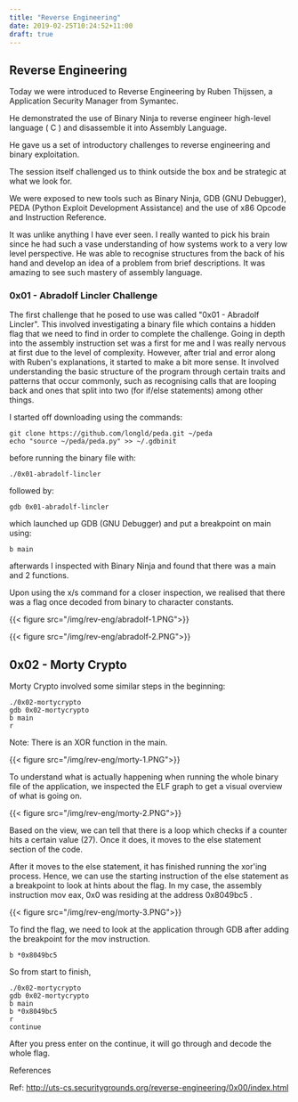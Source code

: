 ```yaml
---
title: "Reverse Engineering"
date: 2019-02-25T10:24:52+11:00
draft: true
---
```


## Reverse Engineering

Today we were introduced to Reverse Engineering by Ruben Thijssen, a Application Security Manager from Symantec.

He demonstrated the use of Binary Ninja to reverse engineer high-level language ( C ) and disassemble it into Assembly Language.

He gave us a set of introductory challenges to reverse engineering and binary exploitation.

The session itself challenged us to think outside the box and be strategic at what we look for.

We were exposed to new tools such as Binary Ninja, GDB (GNU Debugger), PEDA (Python Exploit Development Assistance) and the use of x86 Opcode and Instruction Reference.

It was unlike anything I have ever seen. I really wanted to pick his brain since he had such a vase understanding of how systems work to a very low level perspective. He was able to recognise structures from the back of his hand and develop an idea of a problem from brief descriptions. It was amazing to see such mastery of assembly language.

### 0x01 - Abradolf Lincler Challenge

The first challenge that he posed to use was called "0x01 - Abradolf Lincler". This involved investigating a binary file which contains a hidden flag that we need to find in order to complete the challenge. Going in depth into the assembly instruction set was a first for me and I was really nervous at first due to the level of complexity. However, after trial and error along with Ruben's explanations, it started to make a bit more sense. It involved understanding the basic structure of the program through certain traits and patterns that occur commonly, such as recognising calls that are looping back and ones that split into two (for if/else statements) among other things.

I started off downloading using the commands:

```
git clone https://github.com/longld/peda.git ~/peda
echo "source ~/peda/peda.py" >> ~/.gdbinit
```

before running the binary file with:

```
./0x01-abradolf-lincler
```

followed by:

```
gdb 0x01-abradolf-lincler
```

which launched up GDB (GNU Debugger) and put a breakpoint on main using:

```
b main
```

afterwards I inspected with Binary Ninja and found that there was a main and 2 functions.

Upon using the x/s command for a closer inspection, we realised that there was a flag once decoded from binary to character constants.

{{< figure src="/img/rev-eng/abradolf-1.PNG">}}

{{< figure src="/img/rev-eng/abradolf-2.PNG">}}


## 0x02 - Morty Crypto

Morty Crypto involved some similar steps in the beginning:

```
./0x02-mortycrypto
gdb 0x02-mortycrypto
b main
r
```

Note: There is an XOR function in the main.

{{< figure src="/img/rev-eng/morty-1.PNG">}}

To understand what is actually happening when running the whole binary file of the application, we inspected the ELF graph to get a visual overview of what is going on.

{{< figure src="/img/rev-eng/morty-2.PNG">}}

Based on the view, we can tell that there is a loop which checks if a counter hits a certain value (27). Once it does, it moves to the else statement section of the code.

After it moves to the else statement, it has finished running the xor'ing process. Hence, we can use the starting instruction of the else statement as a breakpoint to look at hints about the flag. In my case, the assembly instruction mov eax, 0x0 was residing at the address 0x8049bc5 .

{{< figure src="/img/rev-eng/morty-3.PNG">}}


To find the flag, we need to look at the application through GDB after adding the breakpoint for the mov instruction.

```
b *0x8049bc5
```

So from start to finish,

```
./0x02-mortycrypto
gdb 0x02-mortycrypto
b main
b *0x8049bc5
r
continue
```
After you press enter on the continue, it will go through and decode the whole flag.



References

Ref: http://uts-cs.securitygrounds.org/reverse-engineering/0x00/index.html
